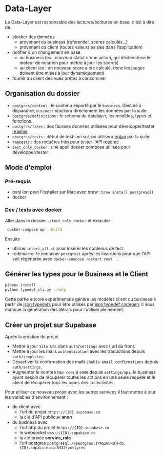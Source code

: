 # Data-Layer
Le Data-Layer est responsable des lectures/écritures en base, c'est à dire de:

- stocker des données
    - provenant du business (referentiel, scores calculés...)
    - provenant du client (toutes valeurs saisies dans l'application)
- notifier d'un changement en base
    - au business (ex : nouveau statut d'une action, qui déclenchera le moteur de notation pour mettre à jour les
      scores)
    - au client (ex : un nouveau score a été calculé, donc les jauges doivent être mises à jour dynamiquement)
- fournir au client des vues prêtes à consommer

## Organisation du dossier
- `postgres/content` : le contenu exporté par le `business`. Destiné à disparaitre, `business` stockera directement les
  données par la suite
- `postgres/definitions` : le schema du datalayer, les modèles, types et fonctions.
- `postgres/fakes` : des fausses données utilisées pour développer/tester [readme](data_layer/postgres/fakes/README.md)
- `postgres/tests` : début de tests en sql, on utilisera [pgtap](https://pgtap.org/) par la suite 
- `requests` : des requêtes http pour tester l'API [readme](data_layer/requests/README.md)
- `test_only_docker` : une appli docker compose utilisée pour développer/tester

## Mode d'emploi

### Pré-requis
- psql (on peut l'installer sur Mac avec brew : `brew install postgresql`)
- docker

### Dev / tests avec docker

Aller dans le dossier `./test_only_docker` et exécuter :

```bash
 docker-compose up --build
```
Ensuite 
- utiliser `insert_all.sh` pour insérer les contenus de test.
- redémarrer le container `postgrest` après les insertions pour que l'API soit régénérée avec `docker-compose restart rest  `.

## Générer les types pour le Business et le Client

```bash
pipenv install
python typedef_cli.py --help
```
Cette partie encore expérimentale génère les modèles client ou business à partir de 
[json typedefs](https://jsontypedef.com/docs/jtd-in-5-minutes/) pour être utilisés par
[json typedef codegen](https://jsontypedef.com/docs/jtd-codegen/).
Il nous manque la génération des litérals pour l'utiliser pleinement.

## Créer un projet sur Supabase
Après la création du projet
- Mettre à jour `Site URL` dans `auth/settings` avec l'url du front.
- Mettre à jour les mails `authentication` avec les traductions depuis `auth/templates`.
- Désactiver la confirmation des mails `Enable email confirmations` depuis `auth/settings`.
- Augmenter le nombre `Max rows` à `6000` depuis `settings/api`, 
le business ayant besoin de récupérer toutes les actions en une seule requête
et le client de récupérer tous les noms des collectivités.

Pour utiliser ce nouveau projet avec les autres services
il faut mettre à jour les variables d'environnement :
- du client avec
  - l'url du projet `https://{ID}.supabase.co`
  - la clé d'API publique **anon**
- du business avec
  - l'url http du projet `https://{ID}.supabase.co`
  - le websocket `wss://{ID}.supabase.co`
  - la clé privée **service_role**
  - l'url postgres `postgresql://postgres:{PASSWORD}@db.{ID}.supabase.co:5432/postgres`
